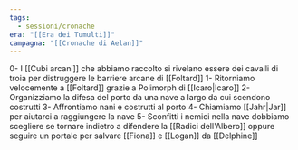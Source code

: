 ```yaml
---
tags:
  - sessioni/cronache
era: "[[Era dei Tumulti]]"
campagna: "[[Cronache di Aelan]]"
---
```

0- I [[Cubi arcani]] che abbiamo raccolto si rivelano essere dei cavalli di troia per distruggere le barriere arcane di [[Foltard]]
1- Ritorniamo velocemente a [[Foltard]] grazie a Polimorph di [[Icaro|Icaro]]
2- Organizziamo la difesa del porto da una nave a largo da cui scendono costrutti
3- Affrontiamo nani e costrutti al porto
4- Chiamiamo [[Jahr|Jar]] per aiutarci a raggiungere la nave
5- Sconfitti i nemici nella nave dobbiamo scegliere se tornare indietro a difendere la [[Radici dell'Albero]] oppure seguire un portale per salvare [[Fiona]] e [[Logan]] da [[Delphine]]


